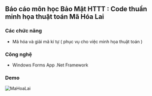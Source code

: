
## Báo cáo môn học Bảo Mật HTTT : Code thuần minh họa thuật toán Mã Hóa Lai


### Các chức năng

- Mã hóa và giải mã kí tự ( phục vụ cho việc minh họa thuật toán ) 



### Công nghệ

- Windows Forms App .Net Framework




### Demo



![MaHoaLai](https://github.com/user-attachments/assets/ce8399ed-5854-4b4a-8643-9e471bbd4a87)
